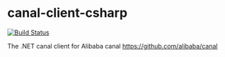 # canal-client-csharp
[![Build Status](https://travis-ci.org/CanalSharp/CanalSharp.svg?branch=dev)](https://travis-ci.org/CanalSharp/CanalSharp)

The .NET canal client for Alibaba canal https://github.com/alibaba/canal
